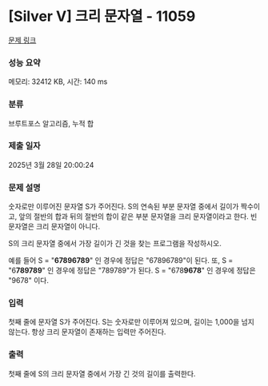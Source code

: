# [Silver V] 크리 문자열 - 11059 

[문제 링크](https://www.acmicpc.net/problem/11059) 

### 성능 요약

메모리: 32412 KB, 시간: 140 ms

### 분류

브루트포스 알고리즘, 누적 합

### 제출 일자

2025년 3월 28일 20:00:24

### 문제 설명

<p>숫자로만 이루어진 문자열 S가 주어진다. S의 연속된 부분 문자열 중에서 길이가 짝수이고, 앞의 절반의 합과 뒤의 절반의 합이 같은 부분 문자열을 크리 문자열이라고 한다. 빈 문자열은 크리 문자열이 아니다.</p>

<p>S의 크리 문자열 중에서 가장 길이가 긴 것을 찾는 프로그램을 작성하시오.</p>

<p>예를 들어 S = "<strong>67896789</strong>" 인 경우에 정답은 "67896789"이 된다. 또, S = "6<strong>789789</strong>" 인 경우에 정답은 "789789"가 된다. S = "678<strong>9678</strong>" 인 경우에 정답은 "9678" 이다.</p>

### 입력 

 <p>첫째 줄에 문자열 S가 주어진다. S는 숫자로만 이루어져 있으며, 길이는 1,000을 넘지 않는다. 항상 크리 문자열이 존재하는 입력만 주어진다.</p>

### 출력 

 <p>첫째 줄에 S의 크리 문자열 중에서 가장 긴 것의 길이를 출력한다.</p>

